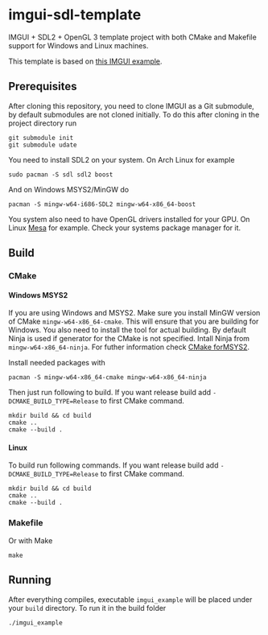 # imgui-sdl-template

IMGUI + SDL2 + OpenGL 3 template project with both CMake and Makefile support
for Windows and Linux machines.

This template is based on
[this IMGUI example](https://github.com/ocornut/imgui/tree/master/examples/example_sdl_opengl3).

## Prerequisites

After cloning this repository, you need to clone IMGUI as a Git submodule, by
default submodules are not cloned initially. To do this after cloning in the
project directory run

```shell
git submodule init
git submodule udate
```

You need to install SDL2 on your system. On Arch Linux for example

```shell
sudo pacman -S sdl sdl2 boost
```

And on Windows MSYS2/MinGW do

```shell
pacman -S mingw-w64-i686-SDL2 mingw-w64-x86_64-boost
```

You system also need to have OpenGL drivers installed for your GPU. On Linux
[Mesa](https://mesa3d.org/) for example. Check your systems package manager for
it.

## Build

### CMake

#### Windows MSYS2

If you are using Windows and MSYS2. Make sure you install MinGW version of CMake
`mingw-w64-x86_64-cmake`. This will ensure that you are building for Windows.
You also need to install the tool for actual building. By default Ninja is used
if generator for the CMake is not specified. Intall Ninja from
`mingw-w64-x86_64-ninja`. For futher information check
[CMake forMSYS2](https://www.msys2.org/docs/cmake/).

Install needed packages with

```
pacman -S mingw-w64-x86_64-cmake mingw-w64-x86_64-ninja
```

Then just run following to build. If you want release build add
`-DCMAKE_BUILD_TYPE=Release` to first CMake command.

```shell
mkdir build && cd build
cmake ..
cmake --build .
```

#### Linux

To build run following commands. If you want release build add
`-DCMAKE_BUILD_TYPE=Release` to first CMake command.

```shell
mkdir build && cd build
cmake ..
cmake --build .
```

### Makefile

Or with Make

```shell
make
```

## Running

After everything compiles, executable `imgui_example` will be placed under your
`build` directory. To run it in the build folder

```shell
./imgui_example
```
